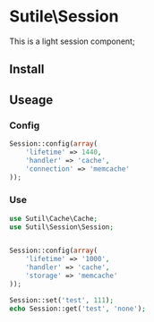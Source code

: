 # Sutile\Session
This is a light session component;

## Install


## Useage

### Config

```PHP
Session::config(array(
    'lifetime' => 1440,
    'handler' => 'cache',
    'connection' => 'memcache'
));
```

### Use
```php
use Sutil\Cache\Cache;
use Sutil\Session\Session;


Session::config(array(
    'lifetime' => '1000',
    'handler' => 'cache',
    'storage' => 'memcache'
));

Session::set('test', 111);
echo Session::get('test', 'none');
```

